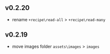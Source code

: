 ## v0.2.20
 - rename `+recipe\read-all` > `+recipe\read-many`

## v0.2.19
 - move images folder `assets\images` > `images`